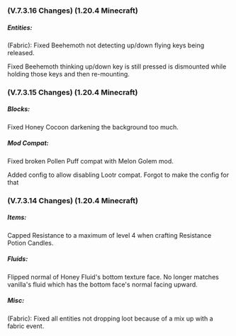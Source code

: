 ### **(V.7.3.16 Changes) (1.20.4 Minecraft)**

##### Entities:
(Fabric): Fixed Beehemoth not detecting up/down flying keys being released.

Fixed Beehemoth thinking up/down key is still pressed is dismounted while holding those keys and then re-mounting.


### **(V.7.3.15 Changes) (1.20.4 Minecraft)**

##### Blocks:
Fixed Honey Cocoon darkening the background too much.

##### Mod Compat:
Fixed broken Pollen Puff compat with Melon Golem mod.

Added config to allow disabling Lootr compat. Forgot to make the config for that


### **(V.7.3.14 Changes) (1.20.4 Minecraft)**

##### Items:
Capped Resistance to a maximum of level 4 when crafting Resistance Potion Candles.

##### Fluids:
Flipped normal of Honey Fluid's bottom texture face. No longer matches vanilla's fluid which has the bottom face's normal facing upward.

##### Misc:
(Fabric): Fixed all entities not dropping loot because of a mix up with a fabric event.
